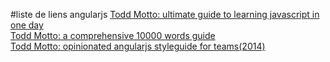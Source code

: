 #liste de liens angularjs
[Todd Motto: ultimate guide to learning javascript in one day](https://toddmotto.com/ultimate-guide-to-learning-angular-js-in-one-day/)  
[Todd Motto: a comprehensive 10000 words guide](https://www.airpair.com/angularjs)  
[Todd Motto: opinionated angularjs styleguide for teams(2014)](https://toddmotto.com/opinionated-angular-js-styleguide-for-teams/)  